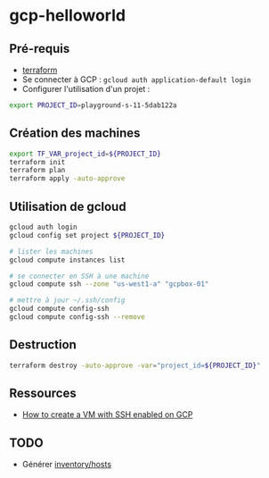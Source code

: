 
# gcp-helloworld

## Pré-requis

* [terraform](https://developer.hashicorp.com/terraform/downloads)
* Se connecter à GCP : `gcloud auth application-default login`
* Configurer l'utilisation d'un projet :

```bash
export PROJECT_ID=playground-s-11-5dab122a
```


## Création des machines

```bash
export TF_VAR_project_id=${PROJECT_ID}
terraform init
terraform plan
terraform apply -auto-approve
```

## Utilisation de gcloud

```bash
gcloud auth login
gcloud config set project ${PROJECT_ID}

# lister les machines
gcloud compute instances list

# se connecter en SSH à une machine
gcloud compute ssh --zone "us-west1-a" "gcpbox-01"

# mettre à jour ~/.ssh/config
gcloud compute config-ssh
gcloud compute config-ssh --remove
```

## Destruction

```bash
terraform destroy -auto-approve -var="project_id=${PROJECT_ID}"
```

## Ressources

* [How to create a VM with SSH enabled on GCP](https://binx.io/2022/01/07/how-to-create-a-vm-with-ssh-enabled-on-gcp/)


## TODO

* Générer [inventory/hosts](inventory/hosts)

